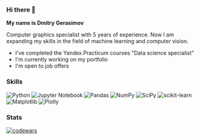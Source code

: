 ### Hi there 👋

**My name is Dmitry Gerasimov**

Computer graphics specialist with 5 years of experience. Now I am expanding my skills in the field of machine learning and computer vision. 

- I've completed the Yandex.Practicum courses "Data science specialist"
- I'm currently working on my portfolio
- I'm open to job offers

<!--
**ClubsSuit/ClubsSuit** is a ✨ _special_ ✨ repository because its `README.md` (this file) appears on your GitHub profile.
Here are some ideas to get you started:

- 🔭 I’m currently working on ...
- 🌱 I’m currently learning ...
- 👯 I’m looking to collaborate on ...
- 🤔 I’m looking for help with ...
- 💬 Ask me about ...
- 📫 How to reach me: ...
- 😄 Pronouns: ...
- ⚡ Fun fact: ...
-->


### Skills
![Python](https://img.shields.io/badge/python-3670A0?style=for-the-badge&logo=python&logoColor=ffdd54)
![Jupyter Notebook](https://img.shields.io/badge/jupyter-%23FA0F00.svg?style=for-the-badge&logo=jupyter&logoColor=white)
![Pandas](https://img.shields.io/badge/pandas-%23150458.svg?style=for-the-badge&logo=pandas&logoColor=white)
![NumPy](https://img.shields.io/badge/numpy-%23013243.svg?style=for-the-badge&logo=numpy&logoColor=white)
![SciPy](https://img.shields.io/badge/SciPy-%230C55A5.svg?style=for-the-badge&logo=scipy&logoColor=%white)
![scikit-learn](https://img.shields.io/badge/scikit--learn-%23F7931E.svg?style=for-the-badge&logo=scikit-learn&logoColor=white)
![Matplotlib](https://img.shields.io/badge/Matplotlib-%23ffffff.svg?style=for-the-badge&logo=Matplotlib&logoColor=black)
![Plotly](https://img.shields.io/badge/Plotly-%233F4F75.svg?style=for-the-badge&logo=plotly&logoColor=white)
<!--![TensorFlow](https://img.shields.io/badge/TensorFlow-%23FF6F00.svg?style=for-the-badge&logo=TensorFlow&logoColor=white)
![PyTorch](https://img.shields.io/badge/PyTorch-%23EE4C2C.svg?style=for-the-badge&logo=PyTorch&logoColor=white)
![Keras](https://img.shields.io/badge/Keras-%23D00000.svg?style=for-the-badge&logo=Keras&logoColor=white)
![mlflow](https://img.shields.io/badge/mlflow-%23d9ead3.svg?style=for-the-badge&logo=numpy&logoColor=blue)
-->

### Stats

[![codewars](https://www.codewars.com/users/ClubsSuit/badges/small)](https://www.codewars.com/users/ClubsSuit) 
<!-- 
#### Leetcode
[![KnlnKS's LeetCode stats](https://leetcode-stats-six.vercel.app/api?username=KnlnKS&theme=dark)](https://github.com/KnlnKS/leetcode-stats)
-->
<!-- ссылка на kaggle
![dmitrygerasimov](https://road-to-kaggle-grandmaster.vercel.app/api/simple/dmitrygerasimov)
![competition](https://road-to-kaggle-grandmaster.vercel.app/api/badges/dmitrygerasimov/competition)
![dataset](https://road-to-kaggle-grandmaster.vercel.app/api/badges/dmitrygerasimov/dataset)
![notebook](https://road-to-kaggle-grandmaster.vercel.app/api/badges/dmitrygerasimov/notebook)
![discussion](https://road-to-kaggle-grandmaster.vercel.app/api/badges/dmitrygerasimov/discussion)
-->
